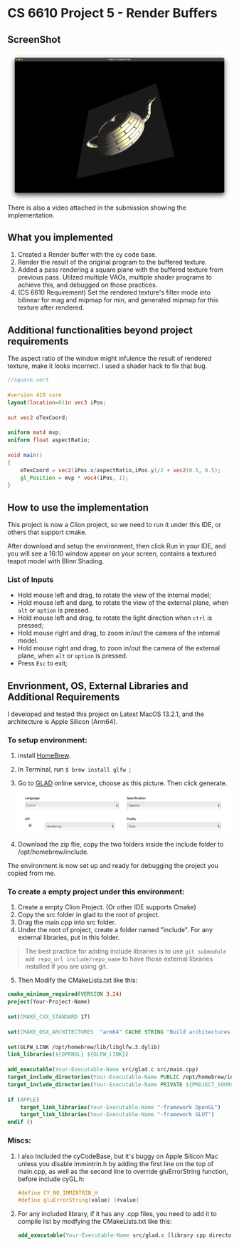# CS 6610 Project 5 - Render Buffers

## ScreenShot
![ScreenShot](assets/Project5.jpg)
There is also a video attached in the submission showing the implementation.

## What you implemented
1. Created a Render buffer with the cy code base.
2. Render the result of the original program to the buffered texture.
3. Added a pass rendering a square plane with the buffered texture from previous pass. Utilzed multiple VAOs, multiple shader programs to achieve this, and debugged on those practices.
4. (CS 6610 Requirement) Set the rendered texture's filter mode into bilinear for mag and mipmap for min, and generated mipmap for this texture after rendered.

## Additional functionalities beyond project requirements
The aspect ratio of the window might infulence the result of rendered texture, make it looks incorrect. I used a shader hack to fix that bug.

```glsl
//square.vert

#version 410 core
layout(location=0)in vec3 iPos;

out vec2 oTexCoord;

uniform mat4 mvp;
uniform float aspectRatio;

void main()
{
    oTexCoord = vec2(iPos.x/aspectRatio,iPos.y)/2 + vec2(0.5, 0.5);
    gl_Position = mvp * vec4(iPos, 1);
}
``` 
 
## How to use the implementation

This project is now a Clion project, so we need to run it under this IDE, or others that support cmake.

After download and setup the environment, then click Run in your IDE, and you will see a 16:10 window appear on your screen, contains a textured teapot model with Blinn Shading. 

### List of Inputs

* Hold mouse left and drag, to rotate the view of the internal model;
* Hold mouse left and darg, to rotate the view of the external plane, when ```alt``` or ```option``` is pressed.
* Hold mouse left and drag, to rotate the light direction when ```ctrl``` is pressed; 
* Hold mouse right and drag, to zoom in/out the camera of the internal model.
* Hold mouse right and drag, to zoon in/out the camera of the external plane, when ```alt``` or ```option``` is pressed.
* Press ```Esc``` to exit; 

## Envrionment, OS, External Libraries and Additional Requirements
I developed and tested this project on Latest MacOS 13.2.1, and the architecture is Apple Silicon (Arm64). 

### To setup environment:

1. install [HomeBrew](https://brew.sh).
2. In Terminal, run ```$ brew install glfw ```;
3. Go to [GLAD](https://glad.dav1d.de) online service, choose as this picture. Then click generate. ![](assets/GLAD.jpg)


4. Download the zip flie, copy the two folders inside the include folder to /opt/homebrew/include. 

The environment is now set up and ready for debugging the project you copied from me.
### To create a empty project under this environment:

1. Create a empty Clion Project. (Or other IDE supports Cmake)
2. Copy the src folder in glad to the root of project. 
3. Drag the main.cpp into src folder.
4. Under the root of project, create a folder named "include". For any external libraries, put in this folder. 
> The best practice for adding include libraries is to use ```git submodule add repo_url include/repo_name``` to have those external libraries installed if you are using git.
5. Then Modify the CMakeLists.txt like this:
```cmake
cmake_minimum_required(VERSION 3.24)
project(Your-Project-Name)

set(CMAKE_CXX_STANDARD 17)

set(CMAKE_OSX_ARCHITECTURES  "arm64" CACHE STRING "Build architectures for Mac OS X" FORCE)

set(GLFW_LINK /opt/homebrew/lib/libglfw.3.dylib)
link_libraries(${OPENGL} ${GLFW_LINK})

add_executable(Your-Executable-Name src/glad.c src/main.cpp)
target_include_directories(Your-Executable-Name PUBLIC /opt/homebrew/include)
target_include_directories(Your-Executable-Name PRIVATE ${PROJECT_SOURCE_DIR}/includes)

if (APPLE)
    target_link_libraries(Your-Executable-Name "-framework OpenGL")
    target_link_libraries(Your-Executable-Name "-framework GLUT")
endif ()
```

### Miscs:

1. I also Included the cyCodeBase, but it's buggy on Apple Silicon Mac unless you disable immintrin.h by adding the first line on the top of main.cpp, as well as the second line to override gluErrorString function, before include cyGL.h:
    ```cpp
    #define CY_NO_IMMINTRIN_H
    #define gluErrorString(value) (#value)
    ```
2. For any included library, if it has any .cpp files, you need to add it to compile list by modfying the CMakeLists.txt like this:
    ```cmake
    add_executable(Your-Executable-Name src/glad.c [library cpp directories] src/main.cpp)
    ```